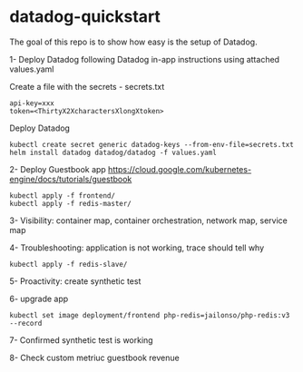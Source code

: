 # datadog-quickstart

The goal of this repo is to show how easy is the setup of Datadog.

1- Deploy Datadog following Datadog in-app instructions using attached values.yaml

Create a file with the secrets - secrets.txt
```
api-key=xxx
token=<ThirtyX2XcharactersXlongXtoken>
```
Deploy Datadog
```
kubectl create secret generic datadog-keys --from-env-file=secrets.txt
helm install datadog datadog/datadog -f values.yaml 
```
2- Deploy Guestbook app https://cloud.google.com/kubernetes-engine/docs/tutorials/guestbook
```
kubectl apply -f frontend/
kubectl apply -f redis-master/
```
3- Visibility: container map, container orchestration, network map, service map

4- Troubleshooting: application is not working, trace should tell why
```
kubectl apply -f redis-slave/
```
5- Proactivity: create synthetic test

6- upgrade app
```
kubectl set image deployment/frontend php-redis=jailonso/php-redis:v3 --record
```
7- Confirmed synthetic test is working

8- Check custom metriuc guestbook revenue
